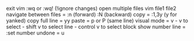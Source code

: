 exit vim :wq or :wq! (!ignore changes)
open multiple files vim file1 file2
navigate between files = :n (forward) :N (backward)
copy = :1,3y (y for yanked)
copy full line = yy
paste = p or P (same line)
visual mode = v - v to select - shift v to select line - control v to select block
show number line = :set number
undone = u
